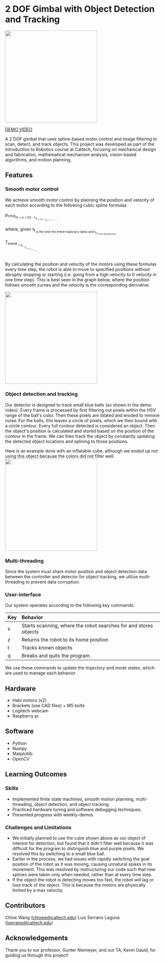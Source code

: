 # 2 DOF Gimbal with Object Detection and Tracking

<img src="https://github.com/user-attachments/assets/1dd2015a-c735-477a-a91f-9c08352504b8" width="300">

[DEMO VIDEO](https://youtu.be/xnSXLZFRSGM)

A 2 DOF gimbal that uses spline-based motor control and image filtering to scan, detect, and track objects. This project was developed as part of the Introduction to Robotics course at Caltech, focusing on mechanical design and fabrication, mathematical mechanism analysis, vision-based algorithms, and motion planning.

## Features
### Smooth motor control
We achieve smooth motor control by planning the position and velocity of each motor according to the following cubic spline formulas

p<sub>cmd<sub>(t) = a + b(t - t<sub>0<sub>) + c(t - t<sub>0<sub>)<sup>2<sup> + d(t - t<sub>0<sub>)<sup>3<sup>
v<sub>cmd<sub>(t) = b + 2c(t - t<sub>0<sub>) + 3d(t - t<sub>0<sub>)<sup>2<sup>

where, given t<sub>f<sub> is the time the entire trajectory takes and t<sub>0<sub> is the starting time,

T<sub>move<sub> = t<sub>f<sub> - t<sub>0<sub>
a = p<sub>0<sub>
b = v<sub>0<sub>
c = 3(p<sub>f<sub> - p<sub>0<sub>/T<sub>move<sub><sup>2<sup> - v<sub>f<sub>/T<sub>move<sub> - 2v<sub>0<sub>/T<move>
d = -2(p<sub>f<sub> - p<sub>0<sub>/T<sub>move<sub><sup>3<sup> - v<sub>f<sub>/T<sub>move<sub><sup>2<sup> - v<sub>0<sub>/T<move><sup>2<sup>

By calculating the position and velocity of the motors using these formulas every time step, the robot is able to move to specified positions without abruptly stopping or starting (i.e. going from a high velocity to 0 velocity in one time step). This is best seen in the graph below, where the position follows smooth curves and the velocity is the corresponding derivative.

<img src="https://github.com/user-attachments/assets/dd3806be-7a93-4d93-939a-bfe05c8d5995" width="300">

### Object detection and tracking
Our detector is designed to track small blue balls (as shown in the demo video). Every frame is processed by first filtering out pixels within the HSV range of the ball's color. Then these pixels are dilated and eroded to remove noise. For the balls, this leaves a circle of pixels, which we then bound with a circle contour. Every full contour detected is considered an object. Then the object's position is calculated and stored based on the position of the contour in the frame. We can then track the object by constantly updating the detected object locations and splining to those positions.

Here is an example done with an inflatable cube, although we ended up not using this object because the colors did not filter well.
<img src="https://github.com/user-attachments/assets/c8e2886c-b5b0-45d3-a311-c06da00e04c7" width="300">

### Multi-threading
Since the system must share motor position and object detection data between the controller and detector for object tracking, we utilize multi-threading to prevent data corruption. 

### User-interface
Our system operates according to the following key commands:

|Key |Behavior |
|:---|:---|
|s| Starts scanning, where the robot searches for and stores objects|
|z| Returns the robot to its home position|
|t| Tracks known objects|
|q| Breaks and quits the program|

We use these commands to update the *trajectory* and *mode* states, which are used to manage each behavior.

## Hardware
- Hebi motors (x2)
- Brackets (see CAD files) + M5 bolts
- Logitech webcam
- Raspberry pi

## Software
- Python
- Numpy
- Matplotlib
- OpenCV

## Learning Outcomes
### Skills
- Implemented finite state machines, smooth motion planning, multi-threading, object detection, and object tracking.
- Practiced hardware tuning and software debugging techniques. 
- Presented progress with weekly-demos.

### Challenges and Limitations
- We initially planned to use the cube shown above as our object of interest for detection, but found that it didn't filter well because it was difficult for the program to distinguish blue and purple pixels. We resolved this by switching to a small blue ball.
- Earlier in the process, we had issues with rapidly switching the goal position of the robot as it was moving, causing unnatural spikes in its movement. This was resolved by restructuring our code such that new splines were taken only when needed, rather than at every time step.
- If the object the robot is detecting moves too fast, the robot will lag or lose track of the object. This is because the motors are physically limited by a max velocity.

## Contributors
Chloe Wang (chloew@caltech.edu)
Luis Serrano Laguna (lserrano@caltech.edu)

## Acknowledgements
Thank you to our professor, Gunter Niemeyer, and our TA, Kevin Gauld, for guiding us through this project!
